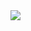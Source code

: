 <img src = 'https://media.licdn.com/dms/image/D5622AQFocs6F-m47Eg/feedshare-shrink_800/0/1681058690548?e=1683763200&v=beta&t=l1G5hnUh1h2ILGOxrovmCt6R90zwKFTAithCopsW7Xo'>
